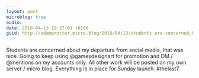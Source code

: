 ```yaml
---
layout: post
microblog: true
audio: 
date: 2018-04-13 18:27:01 +0100
guid: http://adamprocter.micro.blog/2018/04/13/students-are-concerned.html
---
```

Students are concerned about my departure from social media, that was nice. Going to keep using @gamesdesignart for promotion and DM / @mentions on my accounts only. All other work will be posted on my own server / micro.blog. Everything is in place for Sunday launch. #thelast7
